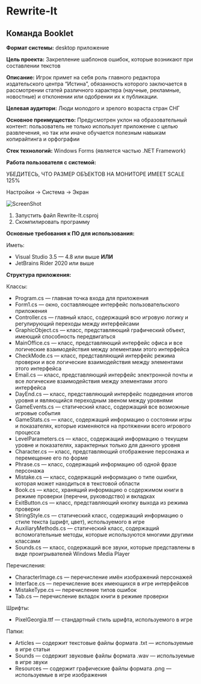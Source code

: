 # Rewrite-It
## Команда Booklet

**Формат системы:**
desktop приложение

**Цель проекта:**
Закрепление шаблонов ошибок, которые возникают при составлении текстов

**Описание:**
Игрок примет на себя роль главного редактора издательского центра “Истина”, 
обязанность которого заключается в рассмотрении статей различного характера (научные, рекламные, новостные) и отклонении или одобрении их к публикации.

**Целевая аудитори:**
Люди молодого и зрелого возраста стран СНГ

**Основное преимущество:**
Предусмотрен уклон на образовательный контент: пользователь не только использует приложение с целью развлечения,
но так или иначе обучается полезным навыкам копирайтинга и орфографии

**Стек технологий:**
Windows Forms (является частью .NET Framework)

**Работа пользователя с системой:**

УБЕДИТЕСЬ, ЧТО РАЗМЕР ОБЪЕКТОВ НА МОНИТОРЕ ИМЕЕТ SCALE 125%

Настройки -> Система -> Экран

![ScreenShot](https://imageup.ru/img100/3757396/125.jpg)

1. Запустить файл Rewrite-It.csproj
2. Скомпилировать программу

**Основные требования к ПО для использования:**

Иметь:
* Visual Studio 3.5 — 4.8 или выше **ИЛИ**
* JetBrains Rider 2020 или выше

**Структура приложения:**

Классы:
* Program.cs — главная точка входа для приложения
* Form1.cs — окно, составляющее интерфейс пользовательского приложения
* Controller.cs — главный класс, содержащий всю игровую логику и регулирующий переходы между интерфейсами
* GraphicObject.cs — класс, представляющий графический объект, имеющий способность передвигаться
* MainOffice.cs — класс, представляющий интерфейс офиса и все логические взаимодействия между элементами этого интерфейса
* CheckMode.cs — класс, представляющий интерфейс режима проверки и все логические взаимодействия между элементами этого интерфейса
* Email.cs — класс, представляющий интерфейс электронной почты и все логические взаимодействия между элементами этого интерфейса
* DayEnd.cs — класс, представляющий интерфейс подведения итогов уровня и являющийся переходным звеном между уровнями
* GameEvents.cs — статический класс, содержащий все возможные игровые события
* GameStats.cs — класс, содержащий информацию о состоянии игры и показателях, которые изменяются на протяжении всего игрового процесса
* LevelParameters.cs — класс, содержащий информацию о текущем уровне и показателях, характерных только для данного уровня
* Character.cs — класс, представляющий отображение персонажа и перемещение его по форме
* Phrase.cs — класс, содержащий информацию об одной фразе персонажа
* Mistake.cs — класс, содержащий информацию о типе ошибки, которая может находиться в текстовой области
* Book.cs — класс, хранящий информацию о содержимом книги в режиме проверки (перечни, руководство) и вкладках
* ExitButton.cs — класс, представляющий кнопку выхода из режима проверки
* StringStyle.cs — статический класс, содержащий информацию о стиле текста (шрифт, цвет), используемого в игре
* AuxiliaryMethods.cs — статический класс, содержащий вспомогательные методы, которые используются многими другими классами
* Sounds.cs — класс, содержащий все звуки, которые представлены в виде проигрывателей Windows Media Player

Перечисления:
* CharacterImage.cs — перечисление имён изображений персонажей
* Interface.cs — перечисление всех имеющихся в игре интерфейсов
* MistakeType.cs — перечисление типов ошибок
* Tab.cs — перечисление вкладок книги в режиме проверки

Шрифты:
* PixelGeorgia.ttf — стандартный стиль шрифта, используемого в игре

Папки:
* Articles — содержит текстовые файлы формата .txt — используемые в игре статьи
* Sounds — содержит звуковые файлы формата .wav — используемые в игре звуки
* Resources — содержит графические файлы формата .png — используемые в игре изображения
